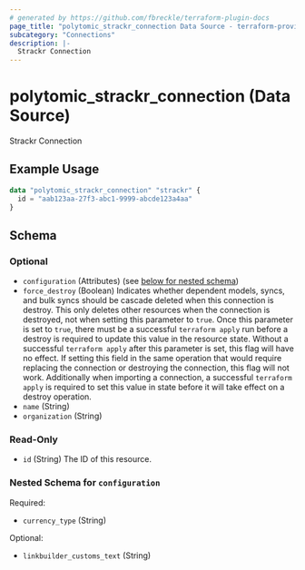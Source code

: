 ```yaml
---
# generated by https://github.com/fbreckle/terraform-plugin-docs
page_title: "polytomic_strackr_connection Data Source - terraform-provider-polytomic"
subcategory: "Connections"
description: |-
  Strackr Connection
---
```


# polytomic_strackr_connection (Data Source)

Strackr Connection

## Example Usage

```terraform
data "polytomic_strackr_connection" "strackr" {
  id = "aab123aa-27f3-abc1-9999-abcde123a4aa"
}
```

<!-- schema generated by tfplugindocs -->
## Schema

### Optional

- `configuration` (Attributes) (see [below for nested schema](#nestedatt--configuration))
- `force_destroy` (Boolean) Indicates whether dependent models, syncs, and bulk syncs should be cascade deleted when this connection is destroy. This only deletes other resources when the connection is destroyed, not when setting this parameter to `true`. Once this parameter is set to `true`, there must be a successful `terraform apply` run before a destroy is required to update this value in the resource state. Without a successful `terraform apply` after this parameter is set, this flag will have no effect. If setting this field in the same operation that would require replacing the connection or destroying the connection, this flag will not work. Additionally when importing a connection, a successful `terraform apply` is required to set this value in state before it will take effect on a destroy operation.
- `name` (String)
- `organization` (String)

### Read-Only

- `id` (String) The ID of this resource.

<a id="nestedatt--configuration"></a>
### Nested Schema for `configuration`

Required:

- `currency_type` (String)

Optional:

- `linkbuilder_customs_text` (String)


